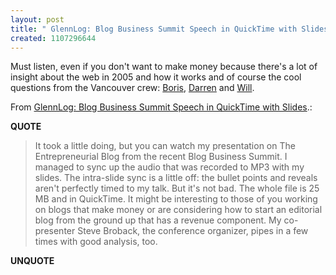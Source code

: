 ```yaml
---
layout: post
title: " GlennLog: Blog Business Summit Speech in QuickTime with Slides"
created: 1107296644
---
```

<p>Must listen, even if you don't want to make money because there's a lot of insight about the web in 2005 and how it works and of course the cool questions from the Vancouver crew: <a href="http://bmannconsulting.com/">Boris</a>, <a href="http://www.darrenbarefoot.com/">Darren</a> and <a href="http://willpate.org/">Will</a>.</p><p>From <a href="http://blog.glennf.com/mtarchives/004744.html">GlennLog: Blog Business Summit Speech in QuickTime with Slides</a>.:</p>
<p><b>QUOTE</b></p><blockquote><p>It took a little doing, but you can watch my presentation on The Entrepreneurial Blog from the recent Blog Business Summit. I managed to sync up the audio that was recorded to MP3 with my slides. The intra-slide sync is a little off: the bullet points and reveals aren't perfectly timed to my talk. But it's not bad. The whole file is 25 MB and in QuickTime. It might be interesting to those of you working on blogs that make money or are considering how to start an editorial blog from the ground up that has a revenue component. My co-presenter Steve Broback, the conference organizer, pipes in a few times with good analysis, too.</p></blockquote><p><b>UNQUOTE</b></p>



